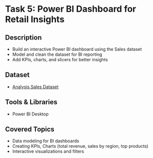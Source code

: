 # Task 5: Power BI Dashboard for Retail Insights

## Description
- Build an interactive Power BI dashboard using the Sales dataset 
- Model and clean the dataset for BI reporting  
- Add KPIs, charts, and slicers for better insights  

## Dataset
- [Analysis Sales Dataset](https://docs.google.com/spreadsheets/d/1kDrL0e3kITsNY3j6APs7_OXLtfzuX0Y6/edit?usp=sharing&ouid=117728695482142390922&rtpof=true&sd=true)  

## Tools & Libraries
- Power BI Desktop  

## Covered Topics
- Data modeling for BI dashboards  
- Creating KPIs, Charts (total revenue, sales by region, top products)  
- Interactive visualizations and filters  
